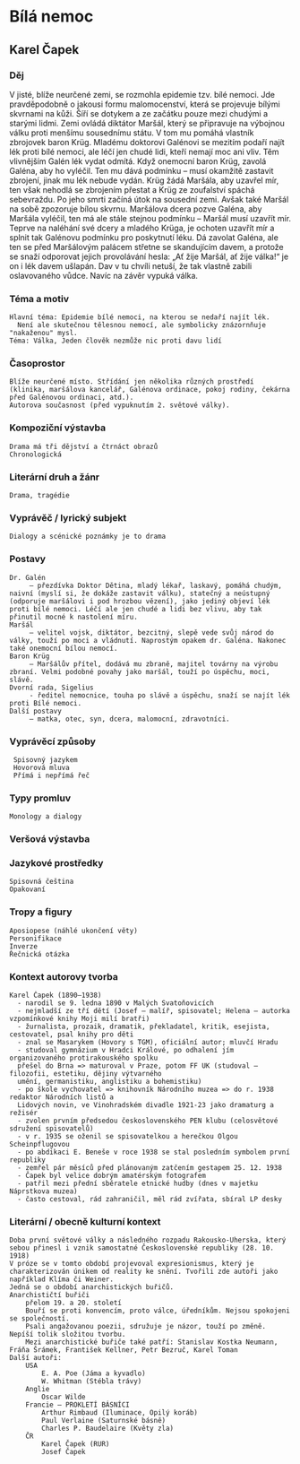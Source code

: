 # Bílá nemoc
## Karel Čapek
 ### Děj
 V jisté, blíže neurčené zemi, se rozmohla epidemie tzv. bílé nemoci. Jde pravděpodobně o jakousi formu malomocenství, která se projevuje bílými skvrnami na kůži. Šíří se dotykem a ze začátku pouze mezi chudými a starými lidmi. Zemi ovládá diktátor Maršál, který se připravuje na výbojnou válku proti menšímu sousednímu státu. V tom mu pomáhá vlastník zbrojovek baron Krüg. Mladému doktorovi Galénovi se mezitím podaří najít lék proti bílé nemoci, ale léčí jen chudé lidi, kteří nemají moc ani vliv. Těm vlivnějším Galén lék vydat odmítá. Když onemocní baron Krüg, zavolá Galéna, aby ho vyléčil. Ten mu dává podmínku – musí okamžitě zastavit zbrojení, jinak mu lék nebude vydán. Krüg žádá Maršála, aby uzavřel mír, ten však nehodlá se zbrojením přestat a Krüg ze zoufalství spáchá sebevraždu. Po jeho smrti začíná útok na sousední zemi. Avšak také Maršál na sobě zpozoruje bílou skvrnu. Maršálova dcera pozve Galéna, aby Maršála vyléčil, ten má ale stále stejnou podmínku – Maršál musí uzavřít mír. Teprve na naléhání své dcery a mladého Krüga, je ochoten uzavřít mír a splnit tak Galénovu podmínku pro poskytnutí léku. Dá zavolat Galéna, ale ten se před Maršálovým palácem střetne se skandujícím davem, a protože se snaží odporovat jejich provolávání hesla: „Ať žije Maršál, ať žije válka!“ je on i lék davem ušlapán. Dav v tu chvíli netuší, že tak vlastně zabili oslavovaného vůdce. Navíc na závěr vypuká válka. 
### Téma a motiv
    Hlavní téma: Epidemie bílé nemoci, na kterou se nedaří najít lék.
      Není ale skutečnou tělesnou nemocí, ale symbolicky znázornňuje "nakaženou" mysl.
    Téma: Válka, Jeden člověk nezmůže nic proti davu lidí
### Časoprostor
    Blíže neurčené místo. Střídání jen několika různých prostředí 
    (klinika, maršálova kancelář, Galénova ordinace, pokoj rodiny, čekárna před Galénovou ordinaci, atd.). 
    Autorova současnost (před vypuknutím 2. světové války). 
### Kompoziční výstavba
    Drama má tři dějství a čtrnáct obrazů
    Chronologická
### Literární druh a žánr
    Drama, tragédie
### Vyprávěč / lyrický subjekt
    Dialogy a scénické poznámky je to drama
### Postavy
    Dr. Galén
         – přezdívka Doktor Dětina, mladý lékař, laskavý, pomáhá chudým, naivní (myslí si, že dokáže zastavit válku), statečný a neústupný (odporuje maršálovi i pod hrozbou vězení), jako jediný objeví lék proti bílé nemoci. Léčí ale jen chudé a lidi bez vlivu, aby tak přinutil mocné k nastolení míru. 
    Maršál
         – velitel vojsk, diktátor, bezcitný, slepě vede svůj národ do války, touží po moci a vládnutí. Naprostým opakem dr. Galéna. Nakonec také onemocní bílou nemocí. 
    Baron Krüg
         – Maršálův přítel, dodává mu zbraně, majitel továrny na výrobu zbraní. Velmi podobné povahy jako maršál, touží po úspěchu, moci, slávě. 
    Dvorní rada, Sigelius
         - ředitel nemocnice, touha po slávě a úspěchu, snaží se najít lék proti Bílé nemoci. 
    Další postavy
         – matka, otec, syn, dcera, malomocní, zdravotníci.
### Vyprávěcí způsoby
     Spisovný jazykem
     Hovorová mluva
     Přímá i nepřímá řeč
### Typy promluv
    Monology a dialogy
### Veršová výstavba
     
### Jazykové prostředky
    Spisovná čeština
    Opakovaní
### Tropy a figury
    Aposiopese (náhlé ukončení věty)
    Personifikace
    Inverze
    Řečnická otázka
### Kontext autorovy tvorba
    Karel Čapek (1890–1938)
      - narodil se 9. ledna 1890 v Malých Svatoňovicích
      - nejmladší ze tří dětí (Josef – malíř, spisovatel; Helena – autorka vzpomínkové knihy Moji milí bratři)
      - žurnalista, prozaik, dramatik, překladatel, kritik, esejista, cestovatel, psal knihy pro děti
      - znal se Masarykem (Hovory s TGM), oficiální autor; mluvčí Hradu
      - studoval gymnázium v Hradci Králové, po odhalení jím organizovaného protirakouského spolku
      přešel do Brna => maturoval v Praze, potom FF UK (studoval – filozofii, estetiku, dějiny výtvarného
      umění, germanistiku, anglistiku a bohemistiku)
      - po škole vychovatel => knihovník Národního muzea => do r. 1938 redaktor Národních listů a
      Lidových novin, ve Vinohradském divadle 1921-23 jako dramaturg a režisér
      - zvolen prvním předsedou československého PEN klubu (celosvětové sdružení spisovatelů)
      - v r. 1935 se oženil se spisovatelkou a herečkou Olgou Scheinpflugovou
      - po abdikaci E. Beneše v roce 1938 se stal posledním symbolem první republiky
      - zemřel pár měsíců před plánovaným zatčením gestapem 25. 12. 1938
      - Čapek byl velice dobrým amatérským fotografem
      - patřil mezi přední sběratele etnické hudby (dnes v majetku Náprstkova muzea)
      - často cestoval, rád zahraničil, měl rád zvířata, sbíral LP desky
### Literární / obecně kulturní kontext
    Doba první světové války a následného rozpadu Rakousko-Uherska, který sebou přinesl i vznik samostatné Československé republiky (28. 10. 1918)
    V próze se v tomto období projevoval expresionismus, který je charakterizován únikem od reality ke snění. Tvořili zde autoři jako například Klíma či Weiner.
    Jedná se o období anarchistických buřičů.
    Anarchističtí buřiči
        přelom 19. a 20. století
        Bouří se proti konvencím, proto válce, úředníkům. Nejsou spokojeni se společností.
        Psali angažovanou poezii, sdružuje je názor, touží po změně. Nepíší tolik složitou tvorbu.
        Mezi anarchistické buřiče také patří: Stanislav Kostka Neumann, Fráňa Šrámek, František Kellner, Petr Bezruč, Karel Toman
    Další autoři:
        USA
            E. A. Poe (Jáma a kyvadlo)
            W. Whitman (Stébla trávy)
        Anglie
            Oscar Wilde
        Francie – PROKLETÍ BÁSNÍCI
            Arthur Rimbaud (Iluminace, Opilý koráb)
            Paul Verlaine (Saturnské básně)
            Charles P. Baudelaire (Květy zla)
        ČR
            Karel Čapek (RUR)
            Josef Čapek

